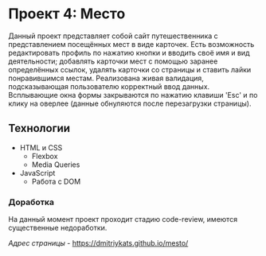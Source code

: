 # Проект 4: Место

Данный проект представляет собой сайт путешественника с представлением посещённых мест в виде карточек.  Есть возможность редактировать профиль по нажатию кнопки и вводить своё имя и вид деятельности; добавлять карточки мест с помощью заранее определённых ссылок, удалять карточки со страницы и ставить лайки понравившимся местам. Реализована живая валидация, подсказывающая пользователю корректный ввод данных. Всплывающие окна формы закрываются по нажатию клавиши 'Esc' и по клику на оверлее (данные обнуляются после перезагрузки страницы).

## Технологии

* HTML и CSS
  * Flexbox
  * Media Queries
* JavaScript
  * Работа с DOM
  


### Доработка

На данный момент проект проходит стадию code-review, имеются существенные недоработки.

*Адрес страницы* - https://dmitriykats.github.io/mesto/
